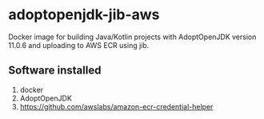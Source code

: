 # adoptopenjdk-jib-aws

Docker image for building Java/Kotlin projects with AdoptOpenJDK version 11.0.6 and uploading to AWS ECR using jib.

## Software installed

1. docker
2. AdoptOpenJDK
3. https://github.com/awslabs/amazon-ecr-credential-helper


